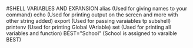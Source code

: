 #SHELL VARIABLES AND EXPANSION
alias (Used for giving names to your command)
echo (Used for printing output on the screen and more with other string added)
export (Used for passing varaiables tp subshell)
printenv (Used for printing Global VAriable)
set (Used for printing all variables and function)
BEST="School" (School is assigned to varaible BEST)
